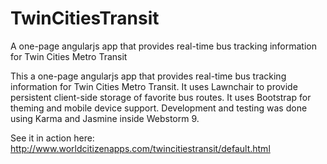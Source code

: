 # TwinCitiesTransit
A one-page angularjs app that provides real-time bus tracking information for Twin Cities Metro Transit

This a one-page angularjs app that provides real-time bus tracking information for Twin Cities Metro Transit. It uses Lawnchair to provide persistent client-side storage of favorite bus routes. It uses Bootstrap for theming and mobile device support. Development and testing was done using Karma and Jasmine inside Webstorm 9.

See it in action here: http://www.worldcitizenapps.com/twincitiestransit/default.html
